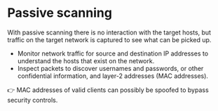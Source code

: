 # Passive scanning

With passive scanning there is no interaction with the target hosts, but traffic
on the target network is captured to see what can be picked up.

* Monitor network traffic for source and destination IP addresses to understand the hosts that exist on the network.
* Inspect packets to discover usernames and passwords, or other confidential information, and layer-2 addresses
(MAC addresses).

👉 MAC addresses of valid clients can possibly be spoofed to bypass security controls.